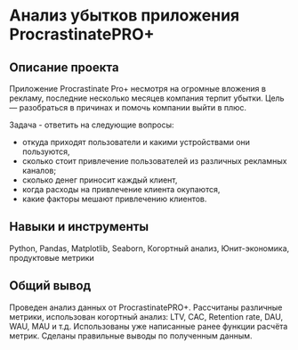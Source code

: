 # Анализ убытков приложения ProcrastinatePRO+
## Описание проекта
Приложение Procrastinate Pro+ несмотря на огромные вложения в рекламу, последние несколько месяцев компания терпит убытки. Цель — разобраться в причинах и помочь компании выйти в плюс.

Задача - ответить на следующие вопросы:

* откуда приходят пользователи и какими устройствами они пользуются,
* сколько стоит привлечение пользователей из различных рекламных каналов;
* сколько денег приносит каждый клиент,
* когда расходы на привлечение клиента окупаются,
* какие факторы мешают привлечению клиентов.
## Навыки и инструменты
Python, Pandas, Matplotlib, Seaborn, Когортный анализ, Юнит-экономика, продуктовые метрики
## Общий вывод
Проведен анализ данных от ProcrastinatePRO+. Рассчитаны различные метрики, использован когортный анализ: LTV, CAC, Retention rate, DAU, WAU, MAU и т.д. Использованы уже написанные ранее функции расчёта метрик. Сделаны правильные выводы по полученным данным.
